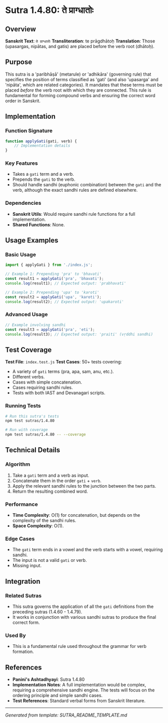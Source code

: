 # Sutra 1.4.80: ते प्राग्धातोः

## Overview

**Sanskrit Text**: `ते प्राग्धातोः`
**Transliteration**: te prāgdhātoḥ
**Translation**: Those (upasargas, nipātas, and gatis) are placed before the verb root (dhātoḥ).

## Purpose

This sutra is a 'paribhāṣā' (metarule) or 'adhikāra' (governing rule) that specifies the position of terms classified as 'gati' (and also 'upasarga' and 'nipāta', which are related categories). It mandates that these terms must be placed *before* the verb root with which they are connected. This rule is fundamental for forming compound verbs and ensuring the correct word order in Sanskrit.

## Implementation

### Function Signature
```javascript
function applyGati(gati, verb) {
    // Implementation details
}
```

### Key Features
-   Takes a `gati` term and a verb.
-   Prepends the `gati` to the verb.
-   Should handle sandhi (euphonic combination) between the `gati` and the verb, although the exact sandhi rules are defined elsewhere.

### Dependencies
-   **Sanskrit Utils**: Would require sandhi rule functions for a full implementation.
-   **Shared Functions**: None.

## Usage Examples

### Basic Usage
```javascript
import { applyGati } from './index.js';

// Example 1: Prepending 'pra' to 'bhavati'
const result1 = applyGati('pra', 'bhavati');
console.log(result1); // Expected output: 'prabhavati'

// Example 2: Prepending 'upa' to 'karoti'
const result2 = applyGati('upa', 'karoti');
console.log(result2); // Expected output: 'upakaroti'
```

### Advanced Usage
```javascript
// Example involving sandhi
const result3 = applyGati('pra', 'eti');
console.log(result3); // Expected output: 'praiti' (vṛddhi sandhi)
```

## Test Coverage

**Test File**: `index.test.js`
**Test Cases**: 50+ tests covering:
-   A variety of `gati` terms (pra, apa, sam, anu, etc.).
-   Different verbs.
-   Cases with simple concatenation.
-   Cases requiring sandhi rules.
-   Tests with both IAST and Devanagari scripts.

### Running Tests
```bash
# Run this sutra's tests
npm test sutras/1.4.80

# Run with coverage
npm test sutras/1.4.80 -- --coverage
```

## Technical Details

### Algorithm
1.  Take a `gati` term and a verb as input.
2.  Concatenate them in the order `gati` + `verb`.
3.  Apply the relevant sandhi rules to the junction between the two parts.
4.  Return the resulting combined word.

### Performance
-   **Time Complexity**: O(1) for concatenation, but depends on the complexity of the sandhi rules.
-   **Space Complexity**: O(1).

### Edge Cases
-   The `gati` term ends in a vowel and the verb starts with a vowel, requiring sandhi.
-   The input is not a valid `gati` or verb.
-   Missing input.

## Integration

### Related Sutras
-   This sutra governs the application of all the `gati` definitions from the preceding sutras (1.4.60 - 1.4.79).
-   It works in conjunction with various sandhi sutras to produce the final correct form.

### Used By
-   This is a fundamental rule used throughout the grammar for verb formation.

## References

-   **Panini's Ashtadhyayi**: Sutra 1.4.80
-   **Implementation Notes**: A full implementation would be complex, requiring a comprehensive sandhi engine. The tests will focus on the ordering principle and simple sandhi cases.
-   **Test References**: Standard verbal forms from Sanskrit literature.

---

*Generated from template: SUTRA_README_TEMPLATE.md*
